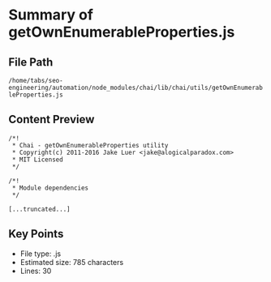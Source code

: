# Summary of getOwnEnumerableProperties.js
  
## File Path
`/home/tabs/seo-engineering/automation/node_modules/chai/lib/chai/utils/getOwnEnumerableProperties.js`

## Content Preview
```
/*!
 * Chai - getOwnEnumerableProperties utility
 * Copyright(c) 2011-2016 Jake Luer <jake@alogicalparadox.com>
 * MIT Licensed
 */

/*!
 * Module dependencies
 */

[...truncated...]
```

## Key Points
- File type: .js
- Estimated size: 785 characters
- Lines: 30

